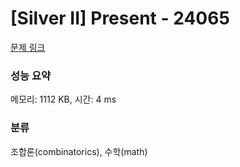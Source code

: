 # [Silver II] Present - 24065 

[문제 링크](https://www.acmicpc.net/problem/24065) 

### 성능 요약

메모리: 1112 KB, 시간: 4 ms

### 분류

조합론(combinatorics), 수학(math)

